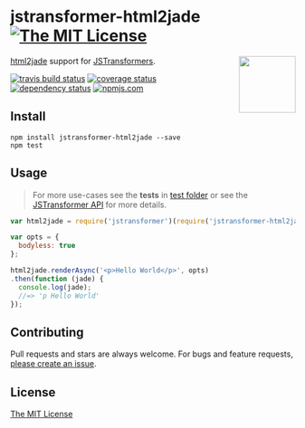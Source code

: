 # jstransformer-html2jade [![The MIT License][license-img]][license-url]

<a href="http://github.com/jstransformers/jstransformer"><img src="https://cdn.rawgit.com/jstransformers/jstransformer/master/logo.svg" align="right" width="100px" height="100px" /></a>

[html2jade](https://github.com/donpark/html2jade) support for [JSTransformers][jstransformers-url].

[![travis build status][travis-img]][travis-url] [![coverage status][coveralls-img]][coveralls-url] [![dependency status][david-img]][david-url] [![npmjs.com][npmjs-img]][npmjs-url]


## Install
```
npm install jstransformer-html2jade --save
npm test
```


## Usage
> For more use-cases see the **tests** in [test folder](./test) or see the [JSTransformer API](http://github.com/jstransformers/jstransformer#api) for more details.

```js
var html2jade = require('jstransformer')(require('jstransformer-html2jade'));

var opts = {
  bodyless: true
};

html2jade.renderAsync('<p>Hello World</p>', opts)
.then(function (jade) {
  console.log(jade);
  //=> 'p Hello World'
});
```


## Contributing
Pull requests and stars are always welcome. For bugs and feature requests, [please create an issue](https://github.com/jstransformers/jstransformer-html2jade/issues/new).


## License
[The MIT License][license-url]


[npmjs-url]: https://www.npmjs.com/package/jstransformer-html2jade
[npmjs-img]: https://img.shields.io/npm/v/jstransformer-html2jade.svg

[license-url]: ./LICENSE
[license-img]: https://img.shields.io/badge/license-MIT-blue.svg

[travis-url]: https://travis-ci.org/jstransformers/jstransformer-html2jade
[travis-img]: https://img.shields.io/travis/jstransformers/jstransformer-html2jade.svg

[coveralls-url]: https://coveralls.io/r/jstransformers/jstransformer-html2jade
[coveralls-img]: https://img.shields.io/coveralls/jstransformers/jstransformer-html2jade.svg

[david-url]: https://david-dm.org/jstransformers/jstransformer-html2jade
[david-img]: https://img.shields.io/david/jstransformers/jstransformer-html2jade.svg

[jstransformers-url]: http://github.com/jstransformers
